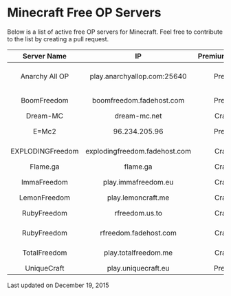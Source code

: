 # Minecraft Free OP Servers
Below is a list of active free OP servers for Minecraft. Feel free to contribute to the list by creating a pull request.

|    Server Name   |               IP              | Premium/Cracked |         Instant OP        |   Griefing  |
|:----------------:|:-----------------------------:|:---------------:|:-------------------------:|:-----------:|
|  Anarchy All OP  |  play.anarchyallop.com:25640  |     Premium     | No, registration required | Not allowed |
|    BoomFreedom   |    boomfreedom.fadehost.com   |     Premium     |            No             | Not allowed |
|     Dream-MC     |          dream-mc.net         |     Cracked     |            Yes            |   Allowed   |
|       E=Mc2      |         96.234.205.96         |     Premium     |            Yes            | Not allowed |
| EXPLODINGFreedom | explodingfreedom.fadehost.com |     Cracked     |    No, given by others    | Not allowed |
|     Flame.ga     |            flame.ga           |     Cracked     |            Yes            |   Allowed   |
|    ImmaFreedom   |      play.immafreedom.eu      |     Cracked     |    No, given by others    | Not allowed |
|   LemonFreedom   |       play.lemoncraft.me      |     Cracked     |            Yes            |   Unknown   |
|    RubyFreedom   |         rfreedom.us.to        |     Cracked     |    No, given by others    |   Unknown   |
|    RubyFreedom   |     rfreedom.fadehost.com     |     Cracked     |    No, given by others    |   Unknown   |
|   TotalFreedom   |      play.totalfreedom.me     |     Cracked     |    No, given by others    | Not allowed |
|    UniqueCraft   |      play.uniquecraft.eu      |     Premium     |            Yes            |   Allowed   |

Last updated on December 19, 2015

